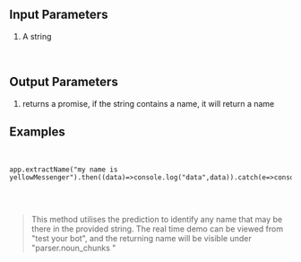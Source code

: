
## Input Parameters
1. A string

​
## Output Parameters
1. returns a promise, if the string contains a name, it will return a name
​
## Examples
​
```
app.extractName("my name is yellowMessenger").then((data)=>console.log("data",data)).catch(e=>console.log(e));


```
​
> This method utilises the prediction to identify any name that may be there in the provided string.
 The real time demo can be viewed from "test your bot", and the returning name will be visible under "parser.noun_chunks "
 
